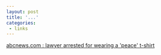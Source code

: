 ```yaml
---
layout: post
title: '...'
categories:
 - links
---
```


<a href="http://abcnews.go.com/wire/US/reuters20030304_651.html">abcnews.com : lawyer arrested for wearing a 'peace' t-shirt</a> <em></em>

